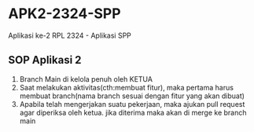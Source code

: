 # APK2-2324-SPP
Aplikasi ke-2 RPL 2324 - Aplikasi SPP

## SOP Aplikasi 2
1. Branch Main di kelola penuh oleh KETUA
2. Saat melakukan aktivitas(cth:membuat fitur), maka pertama harus membuat branch(nama branch sesuai dengan fitur yang akan dibuat)
3. Apabila telah mengerjakan suatu pekerjaan, maka ajukan pull request agar diperiksa oleh ketua. jika diterima maka akan di merge ke branch main